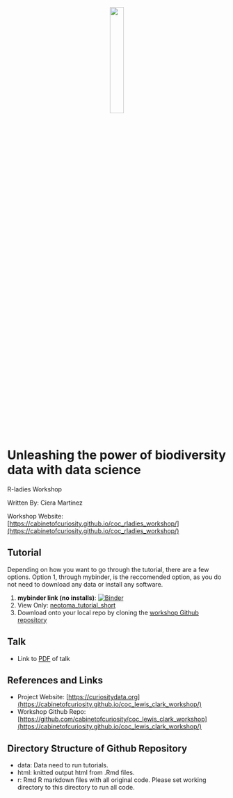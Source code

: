 <div style="text-align:center"><img src ="http://curiositydata.org/assets/img/cabinetIcon-01.png" width="25%" height="25%"/></div>

# Unleashing the power of biodiversity data with data science
R-ladies Workshop

Written By: Ciera Martinez

Workshop Website: [https://cabinetofcuriosity.github.io/coc_rladies_workshop/](https://cabinetofcuriosity.github.io/coc_rladies_workshop/)

## Tutorial

Depending on how you want to go through the tutorial, there are a few options. Option 1, through mybinder, is the reccomended option, as you do not need to download any data or install any software.

1. **mybinder link (no installs)**: [![Binder](https://mybinder.org/badge_logo.svg)](https://mybinder.org/v2/gh/cabinetofcuriosity/coc_lewis_clark_workshop/master?urlpath=rstudio) 
2. View Only: [neotoma_tutorial_short](html/neotoma_tutorial_short.html)
3. Download onto your local repo by cloning the [workshop Github repository](https://github.com/cabinetofcuriosity/coc_lewis_clark_workshop)

## Talk

- Link to [PDF](pdf/rladies_biodiviersity_talk.pdf) of talk

## References and Links

- Project Website: [https://curiositydata.org](https://cabinetofcuriosity.github.io/coc_lewis_clark_workshop/)
- Workshop Github Repo: [https://github.com/cabinetofcuriosity/coc_lewis_clark_workshop](https://cabinetofcuriosity.github.io/coc_lewis_clark_workshop/)

Directory Structure of Github Repository
---------------------

- data: Data need to run tutorials. 
- html: knitted output html from .Rmd files.
- r: Rmd R markdown files with all original code. Please set working directory to this directory to run all code.
